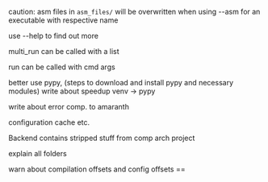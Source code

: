 caution: asm files in `asm_files/` will be overwritten when using --asm for an executable with respective name

use --help to find out more

multi_run can be called with a list

run can be called with cmd args

better use pypy, (steps to download and install pypy and necessary modules)
write about speedup venv -> pypy

write about error comp. to amaranth

configuration cache etc.

Backend contains stripped stuff from comp arch project

explain all folders

warn about compilation offsets and config offsets ==
